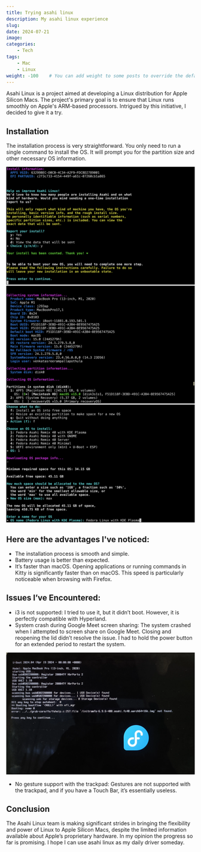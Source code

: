```yaml
---
title: Trying asahi linux
description: My asahi linux experience
slug:
date: 2024-07-21
image: 
categories:
    - Tech
tags:
    - Mac
    - Linux
weight: -100    # You can add weight to some posts to override the default sorting (date descending)
---
```

Asahi Linux is a project aimed at developing a Linux distribution for Apple Silicon Macs. The project's primary goal is to ensure that Linux runs smoothly on Apple's ARM-based processors. Intrigued by this initiative, I decided to give it a try.

## Installation
The installation process is very straightforward. You only need to run a single command to install the OS. It will prompt you for the partition size and other necessary OS information.

![Installation](Installation.png "Installation") 
![System info](info.png "System info") 
![Os info](os.png "Os info") 

## Here are the advantages I've noticed:
* The installation process is smooth and simple.
* Battery usage is better than expected.
* It’s faster than macOS. Opening applications or running commands in Kitty is significantly faster than on macOS. This speed is particularly noticeable when browsing with Firefox.

## Issues I’ve Encountered:
* i3 is not supported: I tried to use it, but it didn’t boot. However, it is perfectly compatible with Hyperland.
* System crash during Google Meet screen sharing: The system crashed when I attempted to screen share on Google Meet. Closing and reopening the lid didn’t resolve the issue. I had to hold the power button for an extended period to restart the system.

![Booting error](error.webp "Booting error") 

* No gesture support with the trackpad: Gestures are not supported with the trackpad, and if you have a Touch Bar, it’s essentially useless.

## Conclusion
The Asahi Linux team is making significant strides in bringing the flexibility and power of Linux to Apple Silicon Macs, despite the limited information available about Apple’s proprietary hardware. In my opinion the progress so far is promising. I hope I can use asahi linux as my daily driver someday.
